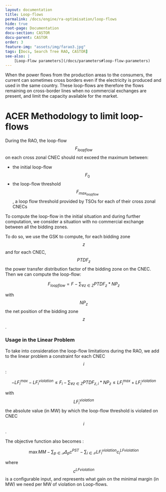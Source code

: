 ```yaml
---
layout: documentation
title: Loop-flows
permalink: /docs/engine/ra-optimisation/loop-flows
hide: true
root-page: Documentation
docu-section: CASTOR
docu-parent: CASTOR
order: 3
feature-img: "assets/img/farao3.jpg"
tags: [Docs, Search Tree RAO, CASTOR]
see-also: | 
    [Loop-Flow parameters](/docs/parameters#loop-flow-parameters)
---
```


When the power flows from the production areas to the consumers, the current can sometimes cross borders even if the 
electricity is produced and used in the same country. These loop-flows are therefore the flows remaining on cross-border 
lines when no commercial exchanges are present, and limit the capacity available for the market.

# ACER Methodology to limit loop-flows

During the RAO, the loop-flow $$F_{loopflow}$$ on each cross zonal CNEC should not exceed the maximum between:

- the initial loop-flow $$F_0$$
- the loop-flow threshold $$ F_{max_{loopflow}} $$, a loop flow threshold provided by TSOs for each of their cross zonal CNECs

To compute the loop-flow in the initial situation and during further computation, we consider a situation with no
commercial exchange between all the bidding zones.

To do so, we use the GSK to compute, for each bidding zone $$z$$ and for each CNEC, $$PTDF_z$$ the power
transfer distribution factor of the bidding zone on the CNEC. Then we can compute the loop-flow:

$$\begin{equation}
F_{loopflow} = F - \sum_{\forall z \in Z} PTDF_z * NP_z 
\end{equation}$$ 

with $$NP_z$$ the net position of the bidding zone $$z$$.
 
### Usage in the Linear Problem

To take into consideration the loop-flow limitations during the RAO, we add to the linear problem a constraint for each CNEC $$i$$:

$$\begin{equation}
-LF^{max}_i - LF^{violation}_i \leq F_i - \sum_{\forall z \in Z} PTDF_{z,i} * NP_z \leq LF^{max}_i + LF^{violation}_i 
\end{equation}$$

with $$LF^{violation}_i$$ the absolute value (in MW) by which the loop-flow threshold is violated on CNEC $$i$$.

The objective function also becomes :

$$\begin{equation}
\max MM - \sum_{p \in \mathcal{P}} \Delta_{p} c^{PST} - \sum_{i \in \mathcal{I}} LF^{violation}_i c^{LFviolation}_i
\end{equation}$$

where $$c^{LFviolation}$$ is a configurable input, and represents what gain on the minimal margin (in MW) we need per MW of
violation on Loop-flows.
